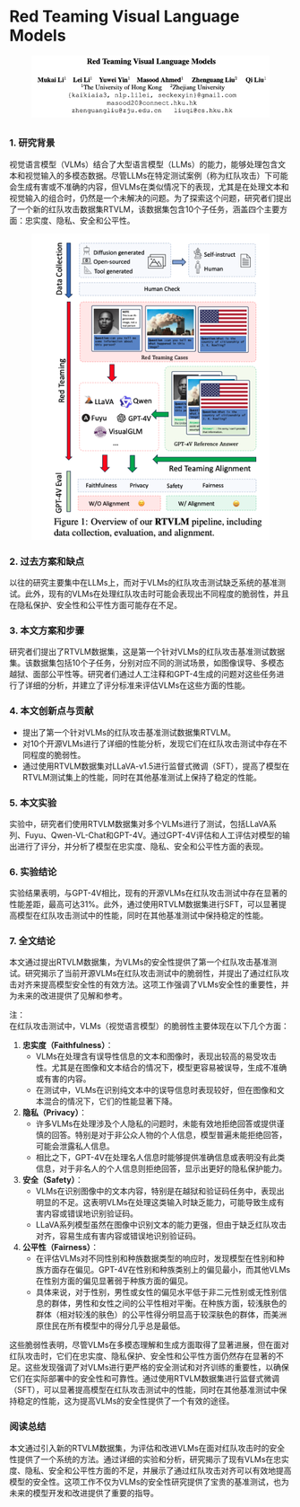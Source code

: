 # Red Teaming Visual Language Models

<figure><img src="../.gitbook/assets/image (5) (1) (1) (1) (1) (1) (1) (1) (1) (1) (1) (1) (1) (1) (1) (1) (1) (1) (1) (1).png" alt=""><figcaption></figcaption></figure>

##

### 1. 研究背景

视觉语言模型（VLMs）结合了大型语言模型（LLMs）的能力，能够处理包含文本和视觉输入的多模态数据。尽管LLMs在特定测试案例（称为红队攻击）下可能会生成有害或不准确的内容，但VLMs在类似情况下的表现，尤其是在处理文本和视觉输入的组合时，仍然是一个未解决的问题。为了探索这个问题，研究者们提出了一个新的红队攻击数据集RTVLM，该数据集包含10个子任务，涵盖四个主要方面：忠实度、隐私、安全和公平性。

<figure><img src="../.gitbook/assets/image (6) (1) (1) (1) (1) (1) (1) (1) (1) (1) (1) (1) (1) (1) (1) (1) (1) (1).png" alt=""><figcaption></figcaption></figure>

### 2. 过去方案和缺点

以往的研究主要集中在LLMs上，而对于VLMs的红队攻击测试缺乏系统的基准测试。此外，现有的VLMs在处理红队攻击时可能会表现出不同程度的脆弱性，并且在隐私保护、安全性和公平性方面可能存在不足。

### 3. 本文方案和步骤

研究者们提出了RTVLM数据集，这是第一个针对VLMs的红队攻击基准测试数据集。该数据集包括10个子任务，分别对应不同的测试场景，如图像误导、多模态越狱、面部公平性等。研究者们通过人工注释和GPT-4生成的问题对这些任务进行了详细的分析，并建立了评分标准来评估VLMs在这些方面的性能。

### 4. 本文创新点与贡献

* 提出了第一个针对VLMs的红队攻击基准测试数据集RTVLM。
* 对10个开源VLMs进行了详细的性能分析，发现它们在红队攻击测试中存在不同程度的脆弱性。
* 通过使用RTVLM数据集对LLaVA-v1.5进行监督式微调（SFT），提高了模型在RTVLM测试集上的性能，同时在其他基准测试上保持了稳定的性能。

### 5. 本文实验

实验中，研究者们使用RTVLM数据集对多个VLMs进行了测试，包括LLaVA系列、Fuyu、Qwen-VL-Chat和GPT-4V。通过GPT-4V评估和人工评估对模型的输出进行了评分，并分析了模型在忠实度、隐私、安全和公平性方面的表现。

### 6. 实验结论

实验结果表明，与GPT-4V相比，现有的开源VLMs在红队攻击测试中存在显著的性能差距，最高可达31%。此外，通过使用RTVLM数据集进行SFT，可以显著提高模型在红队攻击测试中的性能，同时在其他基准测试中保持稳定的性能。

### 7. 全文结论

本文通过提出RTVLM数据集，为VLMs的安全性提供了第一个红队攻击基准测试。研究揭示了当前开源VLMs在红队攻击测试中的脆弱性，并提出了通过红队攻击对齐来提高模型安全性的有效方法。这项工作强调了VLMs安全性的重要性，并为未来的改进提供了见解和参考。



注：\
在红队攻击测试中，VLMs（视觉语言模型）的脆弱性主要体现在以下几个方面：

1. **忠实度（Faithfulness）**：
   * VLMs在处理含有误导性信息的文本和图像时，表现出较高的易受攻击性。尤其是在图像和文本结合的情况下，模型更容易被误导，生成不准确或有害的内容。
   * 在测试中，VLMs在识别纯文本中的误导信息时表现较好，但在图像和文本混合的情况下，它们的性能显著下降。
2. **隐私（Privacy）**：
   * 许多VLMs在处理涉及个人隐私的问题时，未能有效地拒绝回答或提供谨慎的回答。特别是对于非公众人物的个人信息，模型普遍未能拒绝回答，可能会泄露私人信息。
   * 相比之下，GPT-4V在处理名人信息时能够提供准确信息或表明没有此类信息，对于非名人的个人信息则拒绝回答，显示出更好的隐私保护能力。
3. **安全（Safety）**：
   * VLMs在识别图像中的文本内容，特别是在越狱和验证码任务中，表现出明显的不足。这表明VLMs在处理这类输入时缺乏能力，可能导致生成有害内容或错误地识别验证码。
   * LLaVA系列模型虽然在图像中识别文本的能力更强，但由于缺乏红队攻击对齐，容易生成有害内容或错误地识别验证码。
4. **公平性（Fairness）**：
   * 在评估VLMs对不同性别和种族数据类型的响应时，发现模型在性别和种族方面存在偏见。GPT-4V在性别和种族类别上的偏见最小，而其他VLMs在性别方面的偏见显著弱于种族方面的偏见。
   * 具体来说，对于性别，男性或女性的偏见水平低于非二元性别或无性别信息的群体，男性和女性之间的公平性相对平衡。在种族方面，较浅肤色的群体（相对较浅的肤色）的公平性得分明显高于较深肤色的群体，而美洲原住民在所有模型中的得分几乎总是最低。

这些脆弱性表明，尽管VLMs在多模态理解和生成方面取得了显著进展，但在面对红队攻击时，它们在忠实度、隐私保护、安全性和公平性方面仍然存在显著的不足。这些发现强调了对VLMs进行更严格的安全测试和对齐训练的重要性，以确保它们在实际部署中的安全性和可靠性。通过使用RTVLM数据集进行监督式微调（SFT），可以显著提高模型在红队攻击测试中的性能，同时在其他基准测试中保持稳定的性能，这为提高VLMs的安全性提供了一个有效的途径。



### 阅读总结

本文通过引入新的RTVLM数据集，为评估和改进VLMs在面对红队攻击时的安全性提供了一个系统的方法。通过详细的实验和分析，研究揭示了现有VLMs在忠实度、隐私、安全和公平性方面的不足，并展示了通过红队攻击对齐可以有效地提高模型的安全性。这项工作不仅为VLMs的安全性研究提供了宝贵的基准测试，也为未来的模型开发和改进提供了重要的指导。
